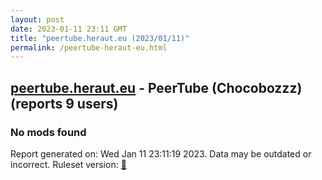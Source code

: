 ```yaml
---
layout: post
date: 2023-01-11 23:11 GMT
title: "peertube.heraut.eu (2023/01/11)"
permalink: /peertube-heraut-eu.html
---
```



## [peertube.heraut.eu](https://peertube.heraut.eu) - PeerTube (Chocobozzz) (reports 9 users)

### No mods found

Report generated on: Wed Jan 11 23:11:19 2023. Data may be outdated or incorrect.
Ruleset version: [🧁](/version-cupcake)
